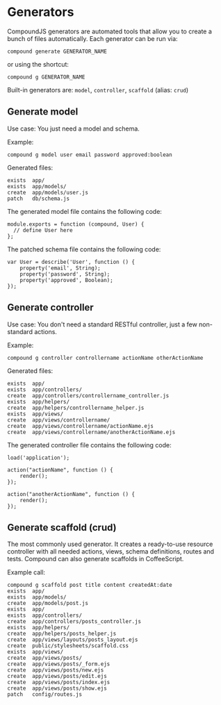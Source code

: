 # Generators

CompoundJS generators are automated tools that allow you to create a bunch of files automatically. Each generator can be run via:

```
compound generate GENERATOR_NAME
```

or using the shortcut:

```
compound g GENERATOR_NAME
```

Built-in generators are: `model`, `controller`, `scaffold` (alias: `crud`)

## Generate model

Use case: You just need a model and schema.

Example:

```
compound g model user email password approved:boolean
```
Generated files:

```
exists  app/
exists  app/models/
create  app/models/user.js
patch   db/schema.js
```

The generated model file contains the following code:

```
module.exports = function (compound, User) {
  // define User here
};
```

The patched schema file contains the following code:

```
var User = describe('User', function () {
    property('email', String);
    property('password', String);
    property('approved', Boolean);
});
```

## Generate controller

Use case: You don't need a standard RESTful controller, just a few non-standard actions.

Example:

```
compound g controller controllername actionName otherActionName
```

Generated files:

```
exists  app/
exists  app/controllers/
create  app/controllers/controllername_controller.js
exists  app/helpers/
create  app/helpers/controllername_helper.js
exists  app/views/
create  app/views/controllername/
create  app/views/controllername/actionName.ejs
create  app/views/controllername/anotherActionName.ejs
```

The generated controller file contains the following code:

```
load('application');

action("actionName", function () {
    render();
});

action("anotherActionName", function () {
    render();
});
```

## Generate scaffold (crud)

The most commonly used generator. It creates a ready-to-use resource controller with all needed actions, views, schema definitions, routes and tests. Compound can also generate scaffolds in CoffeeScript.

Example call:

```
compound g scaffold post title content createdAt:date
exists  app/
exists  app/models/
create  app/models/post.js
exists  app/
exists  app/controllers/
create  app/controllers/posts_controller.js
exists  app/helpers/
create  app/helpers/posts_helper.js
create  app/views/layouts/posts_layout.ejs
create  public/stylesheets/scaffold.css
exists  app/views/
create  app/views/posts/
create  app/views/posts/_form.ejs
create  app/views/posts/new.ejs
create  app/views/posts/edit.ejs
create  app/views/posts/index.ejs
create  app/views/posts/show.ejs
patch   config/routes.js
```
